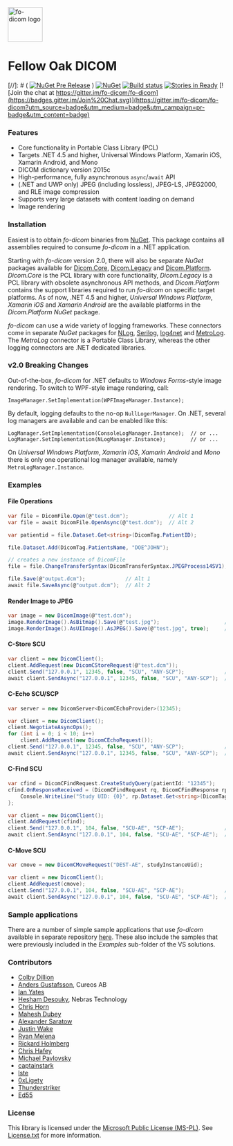 <img src="https://lh3.googleusercontent.com/-Fq3nigRUo7U/VfaIPuJMjfI/AAAAAAAAALo/7oaLrrTBhnw/s1600/Fellow%2BOak%2BSquare%2BTransp.png" alt="fo-dicom logo" height="80" />

# Fellow Oak DICOM

[//]: # ( [![NuGet Pre Release](https://img.shields.io/nuget/vpre/fo-dicom.svg)](https://www.nuget.org/packages/fo-dicom/) )
[![NuGet](https://img.shields.io/nuget/v/fo-dicom.svg)](https://www.nuget.org/packages/fo-dicom/)
[![Build status](https://ci.appveyor.com/api/projects/status/r3yptmhufh3dl1xc?svg=true)](https://ci.appveyor.com/project/anders9ustafsson/fo-dicom)
[![Stories in Ready](https://badge.waffle.io/fo-dicom/fo-dicom.svg?label=ready&title=Ready)](http://waffle.io/fo-dicom/fo-dicom)
[![Join the chat at https://gitter.im/fo-dicom/fo-dicom](https://badges.gitter.im/Join%20Chat.svg)](https://gitter.im/fo-dicom/fo-dicom?utm_source=badge&utm_medium=badge&utm_campaign=pr-badge&utm_content=badge)

### Features
* Core functionality in Portable Class Library (PCL)
* Targets .NET 4.5 and higher, Universal Windows Platform, Xamarin iOS, Xamarin Android, and Mono
* DICOM dictionary version 2015c
* High-performance, fully asynchronous `async`/`await` API
* (.NET and UWP only) JPEG (including lossless), JPEG-LS, JPEG2000, and RLE image compression
* Supports very large datasets with content loading on demand
* Image rendering

### Installation
Easiest is to obtain *fo-dicom* binaries from [NuGet](https://www.nuget.org/packages/fo-dicom/). This package contains all assemblies required to consume *fo-dicom* in a .NET application.

Starting with *fo-dicom* version 2.0, there will also be separate *NuGet* packages available for [Dicom.Core](https://www.nuget.org/packages/fo-dicom.Core/), [Dicom.Legacy](https://www.nuget.org/packages/fo-dicom.Legacy/) and 
[Dicom.Platform](https://www.nuget.org/packages/fo-dicom.Platform/). *Dicom.Core* is the PCL library with core functionality, *Dicom.Legacy* is a PCL library with obsolete asynchronous API methods, and *Dicom.Platform* contains
the support libraries required to run *fo-dicom* on specific target platforms. As of now, .NET 4.5 and higher, *Universal Windows Platform*, *Xamarin iOS* and *Xamarin Android* are the available platforms in the *Dicom.Platform* *NuGet* package.

*fo-dicom* can use a wide variety of logging frameworks. These connectors come in separate *NuGet* packages for [NLog](https://www.nuget.org/packages/fo-dicom.NLog/), [Serilog](https://www.nuget.org/packages/fo-dicom.Serilog/), 
[log4net](https://www.nuget.org/packages/fo-dicom.log4net/) and [MetroLog](https://www.nuget.org/packages/fo-dicom.MetroLog/). The *MetroLog* connector is a Portable Class Library, whereas the other logging connectors are .NET dedicated libraries.

### v2.0 Breaking Changes
Out-of-the-box, *fo-dicom* for .NET defaults to *Windows Forms*-style image rendering. To switch to WPF-style image rendering, call:

    ImageManager.SetImplementation(WPFImageManager.Instance);

By default, logging defaults to the no-op `NullLogerManager`. On .NET, several log managers are available and can be enabled like this:

    LogManager.SetImplementation(ConsoleLogManager.Instance);  // or ...
    LogManager.SetImplementation(NLogManager.Instance);        // or ...

On *Universal Windows Platform*, *Xamarin iOS*, *Xamarin Android* and *Mono* there is only one operational log manager available, namely `MetroLogManager.Instance`.

### Examples

#### File Operations
```csharp
var file = DicomFile.Open(@"test.dcm");             // Alt 1
var file = await DicomFile.OpenAsync(@"test.dcm");  // Alt 2

var patientid = file.Dataset.Get<string>(DicomTag.PatientID);

file.Dataset.Add(DicomTag.PatientsName, "DOE^JOHN");

// creates a new instance of DicomFile
file = file.ChangeTransferSyntax(DicomTransferSyntax.JPEGProcess14SV1);

file.Save(@"output.dcm");             // Alt 1
await file.SaveAsync(@"output.dcm");  // Alt 2
```

#### Render Image to JPEG
```csharp
var image = new DicomImage(@"test.dcm");
image.RenderImage().AsBitmap().Save(@"test.jpg");                     // Windows Forms
image.RenderImage().AsUIImage().AsJPEG().Save(@"test.jpg", true);     // iOS

```

#### C-Store SCU
```csharp
var client = new DicomClient();
client.AddRequest(new DicomCStoreRequest(@"test.dcm"));
client.Send("127.0.0.1", 12345, false, "SCU", "ANY-SCP");             // Alt 1
await client.SendAsync("127.0.0.1", 12345, false, "SCU", "ANY-SCP");  // Alt 2
```

#### C-Echo SCU/SCP
```csharp
var server = new DicomServer<DicomCEchoProvider>(12345);

var client = new DicomClient();
client.NegotiateAsyncOps();
for (int i = 0; i < 10; i++)
    client.AddRequest(new DicomCEchoRequest());
client.Send("127.0.0.1", 12345, false, "SCU", "ANY-SCP");             // Alt 1
await client.SendAsync("127.0.0.1", 12345, false, "SCU", "ANY-SCP");  // Alt 2
```

#### C-Find SCU
```csharp
var cfind = DicomCFindRequest.CreateStudyQuery(patientId: "12345");
cfind.OnResponseReceived = (DicomCFindRequest rq, DicomCFindResponse rp) => {
	Console.WriteLine("Study UID: {0}", rp.Dataset.Get<string>(DicomTag.StudyInstanceUID));
};

var client = new DicomClient();
client.AddRequest(cfind);
client.Send("127.0.0.1", 104, false, "SCU-AE", "SCP-AE");             // Alt 1
await client.SendAsync("127.0.0.1", 104, false, "SCU-AE", "SCP-AE");  // Alt 2
```

#### C-Move SCU
```csharp
var cmove = new DicomCMoveRequest("DEST-AE", studyInstanceUid);

var client = new DicomClient();
client.AddRequest(cmove);
client.Send("127.0.0.1", 104, false, "SCU-AE", "SCP-AE");             // Alt 1
await client.SendAsync("127.0.0.1", 104, false, "SCU-AE", "SCP-AE");  // Alt 2
```

### Sample applications
There are a number of simple sample applications that use *fo-dicom* available in separate repository [here](https://github.com/fo-dicom/fo-dicom-samples). These also include the samples
that were previously included in the *Examples* sub-folder of the VS solutions.

### Contributors
* [Colby Dillion](https://github.com/rcd)
* [Anders Gustafsson](https://github.com/anders9ustafsson), Cureos AB
* [Ian Yates](http://github.com/IanYates)
* [Hesham Desouky](https://github.com/hdesouky), Nebras Technology
* [Chris Horn](https://github.com/GMZ)
* [Mahesh Dubey](https://github.com/mdubey82)
* [Alexander Saratow](https://github.com/swalex)
* [Justin Wake](https://github.com/jwake)
* [Ryan Melena](https://github.com/RyanMelenaNoesis)
* [Rickard Holmberg](https://github.com/rickardraysearch)
* [Chris Hafey](https://github.com/chafey)
* [Michael Pavlovsky](https://github.com/michaelp)
* [captainstark](https://github.com/captainstark)
* [lste](https://github.com/lste)
* [0xLigety](https://github.com/0xLigety)
* [Thunderstriker](https://github.com/Thunderstriker)
* [Ed55](https://github.com/Ed55)

### License
This library is licensed under the [Microsoft Public License (MS-PL)](http://opensource.org/licenses/MS-PL). See [License.txt](License.txt) for more information.
